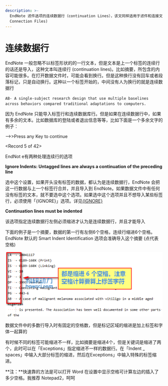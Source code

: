 ```yaml
---
description: >-
  EndNote 滤件选项的连续数据行（continuation Lines），该文同样适用于滤件和连接文件 (Import Filters and
  Connection Files)
---
```


# 连续数据行

EndNote 一般忽略不以标签形状的的一行文本，但是文本是上一个标签的连续行的话还是导入，这种文本叫连续行 \(continuation lines\)。比如摘要，所包含的内容可能很多。在打开数据文件时，可能会看到换行。但是这种换行没有回车或者段落标记，只是自动换行。这种以一个标签开始的，中间没有人为换行的就是连续数据行

`AB- A single-subject research design that use multiple baselines across behaviors compared traditional adaptations to computers.`

因为 EndNote 只能导入标签行和连续数据库行。但是如果在连续数据行中，如果有多余的文本。比如数据库的登陆或者退出信息等等，比如下面是一个多余文字的例子：

 --&gt;&gt;Press any Key to continue

 &lt;Record 5 of 42&gt;

EndNot e有两种处理连续行的选项

**Ignore Indents: Untagged lines are always a continuation of the preceding line**

选中这个设置，如果开头没有标签的数据，都认为是连续数据行，EndNote 会把这一行数据与上一个标签行合并，并且导入到 EndNote。如果数据文件中有任何没有标签的文本，就不要选中这个选项。如果选中这个选项并且不想导入某些标签行，必须使用「{IGNORE}」选项。详见[{IGNORE}](../filter-templates/ignore-field.md)

**Continuation lines must be indented**

该选项指定连续数据行左侧必须缩进才认为是连续数据行，并且才能导入

下面的例子是一个摘要，数据的第一行有左侧6个空格，连续行缩进6个空格。EndNote 默认的 Smart Indent Identification 选项会准确导入这个摘要 \(点代表空格\)

![EndNote &#x6EE4;&#x4EF6;&#x7684;&#x8FDE;&#x7EED;&#x6570;&#x636E;&#x884C;](../../.gitbook/assets/continuation-lines-indents.png)

数据文件中的多数行导入时有固定的空格数，但是标记区域的缩进是加上标签和字体一起算的

有时候不同的标签可能缩进不一样，比如摘要是缩进4个，但是关键词是缩进了两个，此时可以在「Exceptions」指定缩进不一样的数据行。在「Indent \_ spaces」中输入大部分标签的缩进，然后在Exceptions」中输入特殊的标签缩进。

**注：**快速靠的方法是可以打开 Word 在设置中显示空格可计算左边的插入了多少空格。我推荐 Notepad2，呵呵

